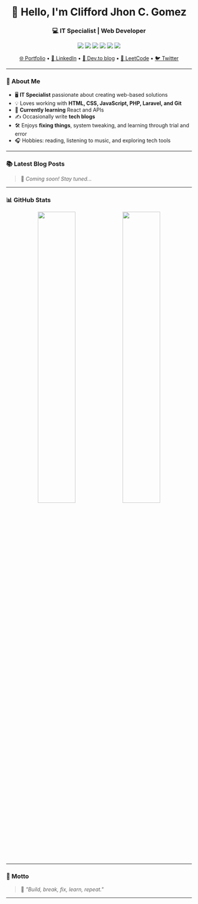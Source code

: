 <h1 align="center">👋 Hello, I'm Clifford Jhon C. Gomez</h1>
<h3 align="center">💻 IT Specialist | Web Developer</h3>

<p align="center">
  <img src="https://img.shields.io/badge/HTML-E34F26?style=for-the-badge&logo=html5&logoColor=white" />
  <img src="https://img.shields.io/badge/CSS-1572B6?style=for-the-badge&logo=css3&logoColor=white" />
  <img src="https://img.shields.io/badge/JavaScript-F7DF1E?style=for-the-badge&logo=javascript&logoColor=black" />
  <img src="https://img.shields.io/badge/PHP-777BB4?style=for-the-badge&logo=php&logoColor=white" />
  <img src="https://img.shields.io/badge/Laravel-FF2D20?style=for-the-badge&logo=laravel&logoColor=white" />
  <img src="https://img.shields.io/badge/Git-F05032?style=for-the-badge&logo=git&logoColor=white" />
</p>

<p align="center">
  <a href="#">🌐 Portfolio</a> •
  <a href="#">💼 LinkedIn</a> •
  <a href="#">📝 Dev.to blog</a> •
  <a href="#">🎯 LeetCode</a> •
  <a href="#">🐦 Twitter</a>
</p>

---

### 📌 About Me

- 🖥️ **IT Specialist** passionate about creating web-based solutions  
- 💡 Loves working with **HTML, CSS, JavaScript, PHP, Laravel, and Git**  
- 🚀 **Currently learning** React and APIs  
- ✍️ Occasionally write **tech blogs**  
- 🛠️ Enjoys **fixing things**, system tweaking, and learning through trial and error  
- 🎧 Hobbies: reading, listening to music, and exploring tech tools

---

### 📚 Latest Blog Posts

> 🚨 *Coming soon! Stay tuned...*

<!-- Example format if you already have blog posts:
- [How I Started My Tech Journey](#)
- [5 Tools Every Developer Should Know](#)
- [Debugging Tips That Saved Me Hours](#)
-->

---

### 📊 GitHub Stats

<p align="center">
  <img width="45%" src="https://github-readme-stats.vercel.app/api?username=CliffordFiles&show_icons=true&theme=tokyonight&hide_title=false&hide=prs&count_private=true" />
  <img width="45%" src="https://github-readme-stats.vercel.app/api/top-langs/?username=CliffordFiles&layout=compact&theme=tokyonight" />
</p>

---

### 🔄 Motto

> 🌱 *"Build, break, fix, learn, repeat."*

---

